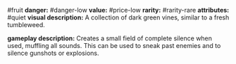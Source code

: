 #fruit
**danger:** #danger-low
**value:** #price-low
**rarity:** #rarity-rare
**attributes:** #quiet
**visual description:** A collection of dark green vines, similar to a fresh tumbleweed.

**gameplay description:** Creates a small field of complete silence when used, muffling all sounds. This can be used to sneak past enemies and to silence gunshots or explosions.